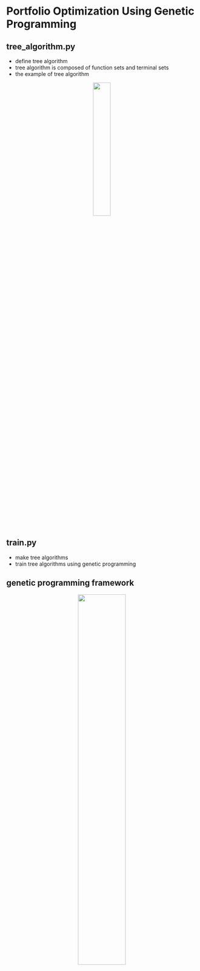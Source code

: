 # Portfolio Optimization Using Genetic Programming

## tree_algorithm.py
- define tree algorithm
- tree algorithm is composed of function sets and terminal sets
- the example of tree algorithm

<p align="center">
  <img src="https://user-images.githubusercontent.com/43362326/230756753-970637e8-21ab-43a1-8871-ff1a541b7efc.png" width="30%" height="30%">
</p>


## train.py
- make tree algorithms 
- train tree algorithms using genetic programming



## genetic programming framework

<p align="center">
  <img src="[https://user-images.githubusercontent.com/43362326/230756753-970637e8-21ab-43a1-8871-ff1a541b7efc.png](https://user-images.githubusercontent.com/43362326/230757035-425f476f-9d33-4023-978d-2adac766e53d.png)" width="50%" height="50%">
</p>


